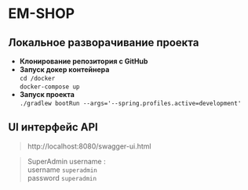 # EM-SHOP

## Локальное разворачивание проекта

- **Клонирование репозитория с GitHub**
- **Запуск докер контейнера**
  <br/> `cd /docker`
  <br/> `docker-compose up`
- **Запуск проекта**
  <br/> `./gradlew bootRun --args='--spring.profiles.active=development'`

## UI интерфейс API

> http://localhost:8080/swagger-ui.html

> SuperAdmin username :
<br/> username `superadmin`
<br/> password `superadmin`